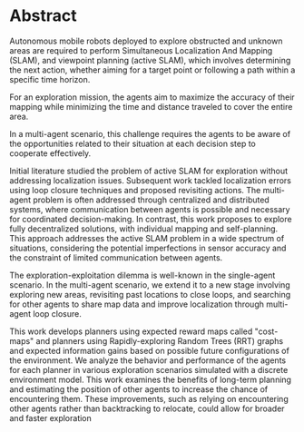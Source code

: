# Abstract

Autonomous mobile robots deployed to explore obstructed and unknown areas are required to perform Simultaneous Localization And Mapping (SLAM), and viewpoint planning (active SLAM), which involves determining the next action, whether aiming for a target point or following a path within a specific time horizon.

For an exploration mission, the agents aim to maximize the accuracy of their mapping while minimizing the time and distance traveled to cover the entire area.

In a multi-agent scenario, this challenge requires the agents to be aware of the opportunities related to their situation at each decision step to cooperate effectively.

Initial literature studied the problem of active SLAM for exploration without addressing localization issues. Subsequent work tackled localization errors using loop closure techniques and proposed revisiting actions. The multi-agent problem is often addressed through centralized and distributed systems, where communication between agents is possible and necessary for coordinated decision-making. In contrast, this work proposes to explore fully decentralized solutions, with individual mapping and self-planning. This approach addresses the active SLAM problem in a wide spectrum of situations, considering the potential imperfections in sensor accuracy and the constraint of limited communication between agents.

The exploration-exploitation dilemma is well-known in the single-agent scenario. In the multi-agent scenario, we extend it to a new stage involving exploring new areas, revisiting past locations to close loops, and searching for other agents to share map data and improve localization through multi-agent loop closure.

This work develops planners using expected reward maps called "cost-maps" and planners using Rapidly-exploring Random Trees (RRT) graphs and expected information gains based on possible future configurations of the environment. We analyze the behavior and performance of the agents for each planner in various exploration scenarios simulated with a discrete environment model. This work examines the benefits of long-term planning and estimating the position of other agents to increase the chance of encountering them. These improvements, such as relying on encountering other agents rather than backtracking to relocate, could allow for broader and faster exploration
